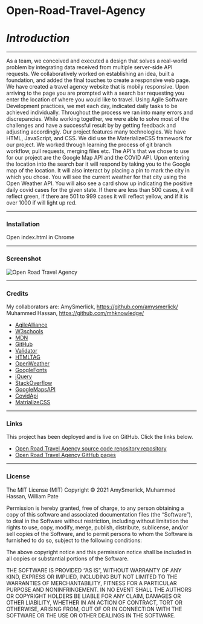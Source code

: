 # Open-Road-Travel-Agency


# _**Introduction**_
***
As a team, we conceived and executed a design that solves a real-world problem by integrating data received from multiple server-side API requests. We collaboratively worked on establishing an idea, built a foundation, and added the final touches to create a responsive web page. We have created a travel agency website that is mobily responsive. Upon arriving to the page you are prompted with a search bar requesting you enter the location of where you would like to travel. Using Agile Software Development practices, we met each day, indicated daily tasks to be achieved individually. Throughout the process we ran into many errors and discrepancies. While working together, we were able to solve most of the challenges and have a successful result by by getting feedback and adjusting accordingly. Our project features many technologies. We have HTML, JavaScript, and CSS. We did use the MaterializeCSS framework for our project. We worked through learning the process of git branch workflow, pull requests, merging files etc. The API's that we chose to use for our project are the Google Map API and the COVID API. Upon entering the location into the search bar it will respond by taking you to the Google map of the location. It will also interact by placing a pin to mark the city in which you chose. You will see the current weather for that city using the Open Weather API. You will also see a card show up indicating the positive daily covid cases for the given state. If there are less than 500 cases, it will reflect green, if there are 501 to 999 cases it will reflect yellow, and if it is over 1000 if will light up red.  


***
### __Installation__

Open index.html in Chrome

***
### __Screenshot__
![Open Road Travel Agency](https://user-images.githubusercontent.com/77814900/115997454-24324200-a5b1-11eb-9d46-9d9c010c099e.png)



***
### __Credits__
My collaborators are:
AmySmerlick, https://github.com/amysmerlick/
Muhammed Hassan, https://github.com/mhknowledge/


- [AgileAlliance](https://www.agilealliance.org/)
- [W3schools](https://www.w3schools.com/)
- [MDN](https://developer.mozilla.org/en-US/docs/Web/CSS/CSS_Selectors)
- [GitHub](https://coding-boot-camp.github.io/full-stack/github/professional-readme-guide)
- [Validator](https://validator.w3.org/)
- [HTMLTAG](https://medium.com/@zac_heisey/7-alternatives-to-the-div-html-tag-7c888c7b5036)
- [OpenWeather](https://openweathermap.org/api)
- [GoogleFonts](https://fonts.google.com/)
- [jQuery](https://code.jquery.com/)
- [StackOverflow](https://stackoverflow.com/questions/52248646/googlemaps-api-key-for-testing) 
- [GoogleMapsAPI](https://console.cloud.google.com/apis/agreements?project=weather-tracker)
- [CovidApi](http://api.covidtracking.com)
- [MatrializeCSS](https://materializecss.com)

***
### __Links__

This project has been deployed and is live on GitHub. Click the links below.

-  [Open Road Travel Agency source code repository repository](https://github.com/minprocess/Open-Road-Travel-Agency)
-  [Open Road Travel Agency GitHub pages](https://minprocess.github.io/Open-Road-Travel-Agency/)

***
### __License__

The MIT License (MIT)
Copyright © 2021 AmySmerlick, Muhammed Hassan, William Pate

Permission is hereby granted, free of charge, to any person obtaining a copy of this software and associated documentation files (the “Software”), to deal in the Software without restriction, including without limitation the rights to use, copy, modify, merge, publish, distribute, sublicense, and/or sell copies of the Software, and to permit persons to whom the Software is furnished to do so, subject to the following conditions:

The above copyright notice and this permission notice shall be included in all copies or substantial portions of the Software.

THE SOFTWARE IS PROVIDED “AS IS”, WITHOUT WARRANTY OF ANY KIND, EXPRESS OR IMPLIED, INCLUDING BUT NOT LIMITED TO THE WARRANTIES OF MERCHANTABILITY, FITNESS FOR A PARTICULAR PURPOSE AND NONINFRINGEMENT. IN NO EVENT SHALL THE AUTHORS OR COPYRIGHT HOLDERS BE LIABLE FOR ANY CLAIM, DAMAGES OR OTHER LIABILITY, WHETHER IN AN ACTION OF CONTRACT, TORT OR OTHERWISE, ARISING FROM, OUT OF OR IN CONNECTION WITH THE SOFTWARE OR THE USE OR OTHER DEALINGS IN THE SOFTWARE.
